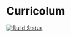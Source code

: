 # Curricolum
[![Build Status](https://travis-ci.org/frilli31/Curriculum.svg?branch=master)](https://travis-ci.org/frilli31/Curricolum)
